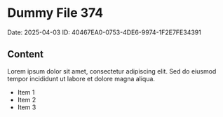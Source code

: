 # Dummy File 374

Date: 2025-04-03
ID: 40467EA0-0753-4DE6-9974-1F2E7FE34391

## Content

Lorem ipsum dolor sit amet, consectetur adipiscing elit.
Sed do eiusmod tempor incididunt ut labore et dolore magna aliqua.

* Item 1
* Item 2
* Item 3
